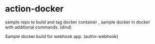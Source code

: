 # action-docker

sample repo to build and tag docker container , sample docker in docker with additional commands. (dind)

Sample docker build for webhook app. (authn-webhook)
